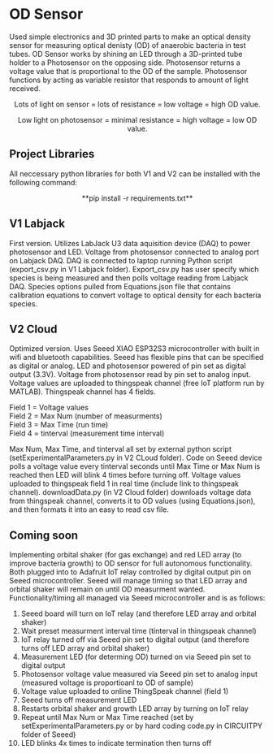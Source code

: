 # OD Sensor
Used simple electronics and 3D printed parts to make an optical density sensor for measuring optical denisty (OD) of anaerobic bacteria in test tubes. OD Sensor works by shining an LED through a 3D-printed tube holder to a Photosensor on the opposing side. Photosensor returns a voltage value that is proportional to the OD of the sample.
Photosensor functions by acting as variable resistor that responds to amount of light received.  
<div align="center">
Lots of light on sensor = lots of resistance = low voltage = high OD value.  <p></p>
Low light on photosensor = minimal resistance = high voltage = low OD value. <p>
</div>

## Project Libraries
All neccessary python libraries for both V1 and V2 can be installed with the following command:
<p align="center"> **pip install -r requirements.txt** </p>


## V1 Labjack
First version. Utilizes LabJack U3 data aquisition device (DAQ) to power photosensor and LED. Voltage from photosensor connected to analog port on Labjack DAQ. DAQ is connected to laptop running Python script (export_csv.py in V1 Labjack folder).
Export_csv.py has user specify which species is being measured and then polls voltage reading from Labjack DAQ. Species options pulled from Equations.json file that contains calibration equations to convert voltage to optical density for each bacteria species.

## V2 Cloud
Optimized version. Uses Seeed XIAO ESP32S3 microcontroller with built in wifi and bluetooth capabilities. Seeed has flexible pins that can be specified as digital or analog. LED and photosensor powered of pin set as digital output (3.3V). Voltage from photosensor read by pin set to analog input. Voltage values are uploaded to thingspeak channel (free IoT platform run by MATLAB). Thingspeak channel has 4 fields.

Field 1 = Voltage values  
Field 2 = Max Num (number of measurments)  
Field 3 = Max Time (run time)  
Field 4 = tinterval (measurement time interval)     

Max Num, Max Time, and tinterval all set by external python script (setExperimentalParameters.py in V2 CLoud folder). Code on Seeed device polls a voltage value every tinterval seconds until Max Time or Max Num is reached then LED will blink 4 times before turning off. Voltage values uploaded to thingspeak field 1 in real time (include link to thingspeak channel). downloadData.py (in V2 Cloud folder) downloads voltage data from thingspeak channel, converts it to OD values (using Equations.json), and then formats it into an easy to read csv file.

## Coming soon
Implementing orbital shaker (for gas exchange) and red LED array (to improve bacteria growth) to OD sensor for full autonomous functionality. Both plugged into to Adafruit IoT relay controlled by digital output pin on Seeed microcontroller. Seeed will manage timing so that LED array and orbital shaker will remain on until OD measurment wanted. Functionality/timing all managed via Seeed microcontroller and is as follows:

1. Seeed board will turn on IoT relay (and therefore LED array and orbital shaker)
2. Wait preset measurment interval time (tinterval in thingspeak channel)
4. IoT relay turned off via Seeed pin set to digital output (and therefore turns off LED array and orbital shaker)
5. Measurement LED (for determing OD) turned on via Seeed pin set to digital output
6. Photosensor voltage value measured via Seeed pin set to analog input (measured voltage is proportioanl to OD of sample)
7. Voltage value uploaded to online ThingSpeak channel (field 1)
8. Seeed turns off measurement LED
9. Restarts orbital shaker and growth LED array by turning on IoT relay
10. Repeat until Max Num or Max Time reached (set by setExperimentalParameters.py or by hard coding code.py in CIRCUITPY folder of Seeed)
11. LED blinks 4x times to indicate termination then turns off
    
